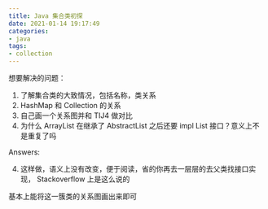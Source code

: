 ```yaml
---
title: Java 集合类初探
date: 2021-01-14 19:17:49
categories:
- java
tags:
- collection
---
```


想要解决的问题：

1. 了解集合类的大致情况，包括名称，类关系
2. HashMap 和 Collection 的关系
3. 自己画一个关系图并和 TIJ4 做对比
4. 为什么 ArrayList 在继承了 AbstractList 之后还要 impl List 接口？意义上不是重复了吗

Answers:

4. 这样做，语义上没有改变，便于阅读，省的你再去一层层的去父类找接口实现， Stackoverflow 上是这么说的

基本上能将这一簇类的关系图画出来即可


